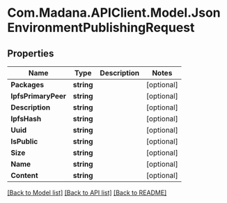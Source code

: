
# Com.Madana.APIClient.Model.JsonEnvironmentPublishingRequest

## Properties

Name | Type | Description | Notes
------------ | ------------- | ------------- | -------------
**Packages** | **string** |  | [optional] 
**IpfsPrimaryPeer** | **string** |  | [optional] 
**Description** | **string** |  | [optional] 
**IpfsHash** | **string** |  | [optional] 
**Uuid** | **string** |  | [optional] 
**IsPublic** | **string** |  | [optional] 
**Size** | **string** |  | [optional] 
**Name** | **string** |  | [optional] 
**Content** | **string** |  | [optional] 

[[Back to Model list]](../README.md#documentation-for-models)
[[Back to API list]](../README.md#documentation-for-api-endpoints)
[[Back to README]](../README.md)


